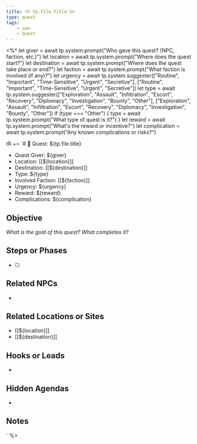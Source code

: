 ```yaml
---
title: <% tp.file.title %>
type: quest
tags:
	- swn
	- quest
---
```


<%*
let giver = await tp.system.prompt("Who gave this quest? (NPC, faction, etc.)")
let location = await tp.system.prompt("Where does the quest start?")
let destination = await tp.system.prompt("Where does the quest take place or end?")
let faction = await tp.system.prompt("What faction is involved (if any)?")
let urgency = await tp.system.suggester(["Routine", "Important", "Time-Sensitive", "Urgent", "Secretive"], ["Routine", "Important", "Time-Sensitive", "Urgent", "Secretive"])
let type = await tp.system.suggester(["Exploration", "Assault", "Infiltration", "Escort", "Recovery", "Diplomacy", "Investigation", "Bounty", "Other"], ["Exploration", "Assault", "Infiltration", "Escort", "Recovery", "Diplomacy", "Investigation", "Bounty", "Other"])
if (type === "Other") {
	type = await tp.system.prompt("What type of quest is it?")
}
let reward = await tp.system.prompt("What's the reward or incentive?")
let complication = await tp.system.prompt("Any known complications or risks?")

tR += `# 🧭 Quest: ${tp.file.title}

- Quest Giver: ${giver}
- Location: [[${location}]]
- Destination: [[${destination}]]
- Type: ${type}
- Involved Faction: [[${faction}]]
- Urgency: ${urgency}
- Reward: ${reward}
- Complications: ${complication}

## Objective

_What is the goal of this quest? What completes it?_

## Steps or Phases

- [ ]

## Related NPCs

- 

## Related Locations or Sites

- [[${location}]]
- [[${destination}]]

## Hooks or Leads

- 

## Hidden Agendas

- 

## Notes
`
%>
